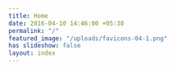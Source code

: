 ```yaml
---
title: Home
date: 2016-04-10 14:46:00 +05:30
permalink: "/"
featured_image: "/uploads/favicons-04-1.png"
has slideshow: false
layout: index
---
```


